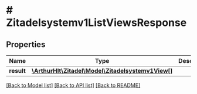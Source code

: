 # # Zitadelsystemv1ListViewsResponse

## Properties

Name | Type | Description | Notes
------------ | ------------- | ------------- | -------------
**result** | [**\ArthurHlt\Zitadel\Model\Zitadelsystemv1View[]**](Zitadelsystemv1View.md) |  | [optional]

[[Back to Model list]](../../README.md#models) [[Back to API list]](../../README.md#endpoints) [[Back to README]](../../README.md)
